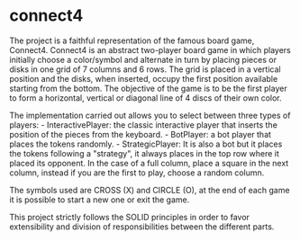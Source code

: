 # connect4
The project is a faithful representation of the famous board game, Connect4. 
Connect4 is an abstract two-player board game in which players initially choose a color/symbol and alternate in turn by placing pieces
or disks in one grid of 7 columns and 6 rows. The grid is placed in a vertical position and the disks, when inserted, occupy the first
position available starting from the bottom. The objective of the game is to be the first player to form a horizontal, vertical or 
diagonal line of 4 discs of their own color.

The implementation carried out allows you to select between three types of players: 
    - InteractivePlayer: the classic interactive player that inserts the position of the pieces from the keyboard. 
    - BotPlayer: a bot player that places the tokens randomly. 
    - StrategicPlayer: It is also a bot but it places the tokens following a "strategy", it always places in the top row where it placed 
      its opponent. In the case of a full column, place a square in the next column, instead if you are the first to play,
      choose a random column. 
      
The symbols used are CROSS (X) and CIRCLE (O), at the end of each game it is possible to start a new one or exit the game.

This project strictly follows the SOLID principles in order to favor extensibility and division of responsibilities between the
different parts.
